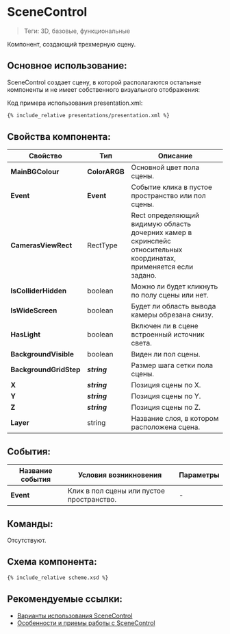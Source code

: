 # SceneControl
> Теги: 3D, базовые, функциональные

Компонент, создающий трехмерную сцену.

## Основное использование:

SceneControl создает сцену, в которой располагаются остальные компоненты и не имеет собственного визуального отображения:

Код примера использования presentation.xml: 

```xml
{% include_relative presentations/presentation.xml %}
```

## Свойства компонента:

| **Свойство**           | **Тип**       | **Описание**                                                 |
| ---------------------- | ------------- | ------------------------------------------------------------ |
| **MainBGColour**       | **ColorARGB** | Основной цвет пола сцены.                                    |
| **Event**              | **Event**     | Событие клика в пустое пространство или пол сцены.           |
| **CamerasViewRect**    | RectType      | Rect определяющий видимую область дочерних камер в скринспейс относительных координатах, применяется если задано. |
| **IsColliderHidden**   | boolean       | Можно ли будет кликнуть по полу сцены или нет.               |
| **IsWideScreen**       | boolean       | Будет ли область вывода камеры обрезана снизу.               |
| **HasLight**           | boolean       | Включен ли в сцене встроенный источник света.                |
| **BackgroundVisible**  | boolean       | Виден ли пол сцены.                                          |
| **BackgroundGridStep** | ***string***  | Размер шага сетки пола сцены.                                |
| **X**                  | ***string***  | Позиция сцены по X.                                          |
| **Y**                  | ***string***  | Позиция сцены по Y.                                          |
| **Z**                  | ***string***  | Позиция сцены по Z.                                          |
| **Layer**              | string        | Название слоя, в котором расположена сцена.                  |

## События:

| **Название события** | **Условия возникновения**                | **Параметры** |
| -------------------- | ---------------------------------------- | ------------- |
| **Event**            | Клик в пол сцены или пустое пространство. | -             |

##  Команды:

 Отсутствуют.

## Схема компонента:

```xml
{% include_relative scheme.xsd %}
```

## Рекомендуемые ссылки:

* [Варианты использования SceneControl](presentations.md)
* [Особенности и приемы работы с SceneControl](hints.md)


